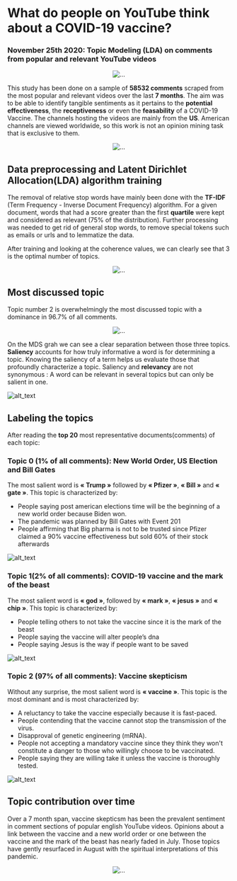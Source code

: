 # What do people on YouTube think about a COVID-19 vaccine? 
### November 25th 2020: Topic Modeling (LDA) on comments from popular and relevant YouTube videos

<p align="center"><img src="graphs/word_cloud.png" alt="..."></p>


This study has been done on a sample of **58532 comments** scraped from the most popular and relevant videos over the last **7 months**. The aim was to be able to identify tangible sentiments as it pertains to the **potential effectiveness**, the **receptiveness** or even the **feasability** of a COVID-19 Vaccine.  The channels hosting the videos are mainly from the **US**. American channels are viewed worldwide, so this work is not an opinion mining task that is exclusive to them.

<p align="center"><img src="img/url.jpg" alt="..."></p>


## Data preprocessing and Latent Dirichlet Allocation(LDA) algorithm training

The removal of relative stop words have mainly been done with the **TF-IDF** (Term Frequency - Inverse Document Frequency) algorithm. For a given document, words that had a score greater than the first **quartile** were kept and considered as relevant (75% of the distribution). Further processing was needed to get rid of general stop words, to remove special tokens such as emails or urls and to lemmatize the data. 

After training and looking at the coherence values,  we can clearly see that 3 is the optimal number of topics. 

<p align="center"><img src="graphs/coherence_values.png" alt="..."></p>


## Most discussed topic
Topic number 2 is overwhelmingly the most discussed topic with a dominance in 96.7% of all comments.

<p align="center"><img src="graphs/topic_contributions.png" alt="..."></p>

On the MDS grah we can see a clear separation between those three topics. **Saliency** accounts for how truly informative a word is for determining a topic. Knowing the saliency of a term helps us evaluate those that profoundly characterize a topic. Saliency and **relevancy** are not synonymous : A word can be relevant in several topics but can only be salient in one.

![alt_text](graphs/topic_contributions_2.png)


## Labeling the topics 
After reading the **top 20** most representative documents(comments) of each topic:

### Topic 0 (1% of all comments): New World Order, US Election and Bill Gates
The most salient word is **« Trump »** followed by **« Pfizer »**, **« Bill »** and **« gate »**.
This topic is characterized by:
-	People saying post american elections time will be the beginning of a new world order because Biden won.
-	The pandemic was planned by Bill Gates with Event 201
-	People affirming that Big pharma is not to be trusted since Pfizer claimed a 90% vaccine effectiveness but sold 60% of their stock afterwards

![alt_text](graphs/topic_1_contribution.PNG)


### Topic 1(2% of all comments): COVID-19 vaccine and the mark of the beast
The most salient word is **« god »**, followed by  **« mark »**, **« jesus »** and **« chip »**.
This topic is characterized by:
-	People telling others to not take the vaccine since it is the mark of the beast
-	People saying the vaccine will alter people’s dna
-	People saying Jesus is the way if people want to be saved

![alt_text](graphs/topic_2_contribution.PNG)


### Topic 2 (97% of all comments): Vaccine skepticism
Without any surprise, the most salient word is **« vaccine »**.
This topic is the most dominant and is most characterized by:
-	A reluctancy to take the vaccine especially because it is fast-paced.
-	People contending that the vaccine cannot stop the transmission of the virus.
-	Disapproval of genetic engineering (mRNA).
-	People not accepting a mandatory vaccine since they think they won't constitute a danger to those who willingly choose to be vaccinated.
-	People saying they are willing take it unless the vaccine is thoroughly tested.

![alt_text](graphs/topic_3_contribution.PNG)


## Topic contribution over time

Over a 7 month span, vaccine skepticsm has been the prevalent sentiment in comment sections of popular english YouTube videos. Opinions about a link between the vaccine and a new world order or one between the vaccine and the mark of the beast has nearly faded in July. Those topics have gently resurfaced in August with the spiritual interpretations of this pandemic.


<p align="center"><img src="graphs/topics_contribution_over time.png" alt="..."></p>


